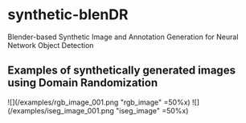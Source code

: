 # synthetic-blenDR
 Blender-based Synthetic Image and Annotation Generation for Neural Network Object Detection

 ## Examples of synthetically generated images using Domain Randomization

 ![](/examples/rgb_image_001.png "rgb_image" =50%x)  ![](/examples/iseg_image_001.png "iseg_image" =50%x)
